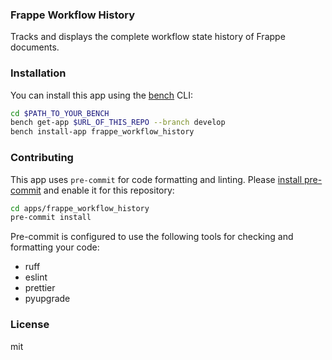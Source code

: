 ### Frappe Workflow History

Tracks and displays the complete workflow state history of Frappe documents.

### Installation

You can install this app using the [bench](https://github.com/frappe/bench) CLI:

```bash
cd $PATH_TO_YOUR_BENCH
bench get-app $URL_OF_THIS_REPO --branch develop
bench install-app frappe_workflow_history
```

### Contributing

This app uses `pre-commit` for code formatting and linting. Please [install pre-commit](https://pre-commit.com/#installation) and enable it for this repository:

```bash
cd apps/frappe_workflow_history
pre-commit install
```

Pre-commit is configured to use the following tools for checking and formatting your code:

- ruff
- eslint
- prettier
- pyupgrade

### License

mit
